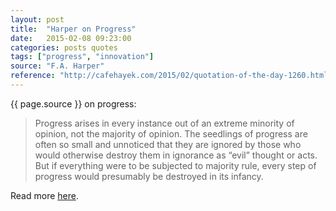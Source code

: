```yaml
---
layout: post
title:  "Harper on Progress"
date:   2015-02-08 09:23:00
categories: posts quotes
tags: ["progress", "innovation"]
source: "F.A. Harper"
reference: "http://cafehayek.com/2015/02/quotation-of-the-day-1260.html"
---
```


{{ page.source }} on progress:

> Progress arises in every instance out of an extreme minority of opinion, not the majority of opinion.  The seedlings of progress are often so small and unnoticed that they are ignored by those who would otherwise destroy them in ignorance as “evil” thought or acts.  But if everything were to be subjected to majority rule, every step of progress would presumably be destroyed in its infancy.

Read more [here]({{page.reference}}).
